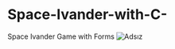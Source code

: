 # Space-Ivander-with-C-
Space Ivander Game with Forms
![Adsız](https://user-images.githubusercontent.com/33468944/83871585-fc3bb500-a738-11ea-8d90-2d001305f042.png)

